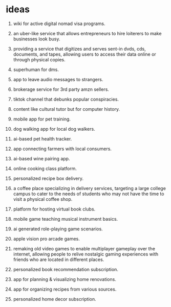 # ideas

1. wiki for active digital nomad visa programs.

2. an uber-like service that allows entrepreneurs to hire loiterers to make businesses look busy.

3. providing a service that digitizes and serves sent-in dvds, cds, documents, and tapes, allowing users to access their data online or through physical copies.

4. superhuman for dms.

5. app to leave audio messages to strangers.

6. brokerage service for 3rd party amzn sellers.

7. tiktok channel that debunks popular conspiracies.

8. content like cultural tutor but for computer history.

9. mobile app for pet training.

10. dog walking app for local dog walkers.

11. ai-based pet health tracker.

12. app connecting farmers with local consumers.

13. ai-based wine pairing app.

14. online cooking class platform.

15. personalized recipe box delivery.

16. a coffee place specializing in delivery services, targeting a large college campus to cater to the needs of students who may not have the time to visit a physical coffee shop.

17. platform for hosting virtual book clubs.

18. mobile game teaching musical instrument basics.

19. ai generated role-playing game scenarios.

20. apple vision pro arcade games.

21. remaking old video games to enable multiplayer gameplay over the internet, allowing people to relive nostalgic gaming experiences with friends who are located in different places.

22. personalized book recommendation subscription.

23. app for planning & visualizing home renovations.

24. app for organizing recipes from various sources.

25. personalized home decor subscription.


